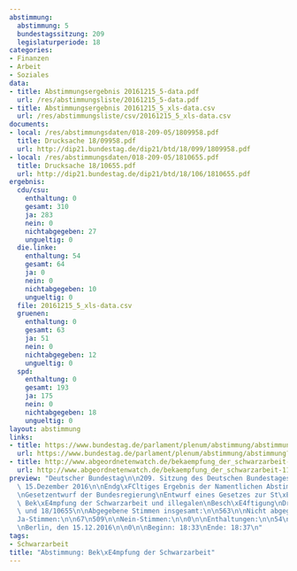 ```yaml
---
abstimmung:
  abstimmung: 5
  bundestagssitzung: 209
  legislaturperiode: 18
categories:
- Finanzen
- Arbeit
- Soziales
data:
- title: Abstimmungsergebnis 20161215_5-data.pdf
  url: /res/abstimmungsliste/20161215_5-data.pdf
- title: Abstimmungsergebnis 20161215_5_xls-data.csv
  url: /res/abstimmungsliste/csv/20161215_5_xls-data.csv
documents:
- local: /res/abstimmungsdaten/018-209-05/1809958.pdf
  title: Drucksache 18/09958.pdf
  url: http://dip21.bundestag.de/dip21/btd/18/099/1809958.pdf
- local: /res/abstimmungsdaten/018-209-05/1810655.pdf
  title: Drucksache 18/10655.pdf
  url: http://dip21.bundestag.de/dip21/btd/18/106/1810655.pdf
ergebnis:
  cdu/csu:
    enthaltung: 0
    gesamt: 310
    ja: 283
    nein: 0
    nichtabgegeben: 27
    ungueltig: 0
  die.linke:
    enthaltung: 54
    gesamt: 64
    ja: 0
    nein: 0
    nichtabgegeben: 10
    ungueltig: 0
  file: 20161215_5_xls-data.csv
  gruenen:
    enthaltung: 0
    gesamt: 63
    ja: 51
    nein: 0
    nichtabgegeben: 12
    ungueltig: 0
  spd:
    enthaltung: 0
    gesamt: 193
    ja: 175
    nein: 0
    nichtabgegeben: 18
    ungueltig: 0
layout: abstimmung
links:
- title: https://www.bundestag.de/parlament/plenum/abstimmung/abstimmung?id=447
  url: https://www.bundestag.de/parlament/plenum/abstimmung/abstimmung?id=447
- title: http://www.abgeordnetenwatch.de/bekaempfung_der_schwarzarbeit-1105-832.html
  url: http://www.abgeordnetenwatch.de/bekaempfung_der_schwarzarbeit-1105-832.html
preview: "Deutscher Bundestag\n\n209. Sitzung des Deutschen Bundestages\nam Donnerstag,\
  \ 15.Dezember 2016\n\nEndg\xFCltiges Ergebnis der Namentlichen Abstimmung Nr. 5\n\
  \nGesetzentwurf der Bundesregierung\nEntwurf eines Gesetzes zur St\xE4rkung der\
  \ Bek\xE4mpfung der Schwarzarbeit und illegalen\nBesch\xE4ftigung\nDrs. 18/9958\
  \ und 18/10655\n\nAbgegebene Stimmen insgesamt:\n\n563\n\nNicht abgegebene Stimmen:\n\
  Ja-Stimmen:\n\n67\n509\n\nNein-Stimmen:\n\n0\n\nEnthaltungen:\n\n54\n\nUng\xFCltige:\n\
  \nBerlin, den 15.12.2016\n\n0\n\nBeginn: 18:33\nEnde: 18:37\n"
tags:
- Schwarzarbeit
title: "Abstimmung: Bek\xE4mpfung der Schwarzarbeit"
---
```

